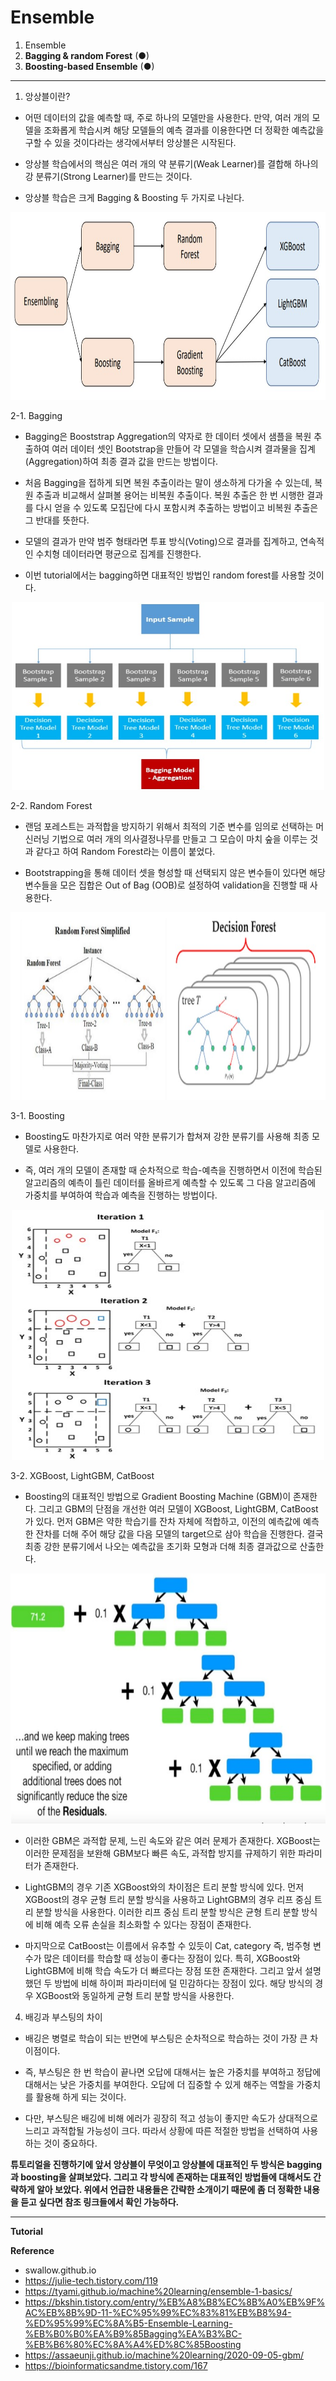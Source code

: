 # Ensemble

1. Ensemble
2. **Bagging & random Forest** (●)
3. **Boosting-based Ensemble** (●)

---

1. 앙상블이란? 
- 어떤 데이터의 값을 예측할 때, 주로 하나의 모델만을 사용한다. 만약, 여러 개의 모델을 조화롭게 학습시켜 해당 모델들의 예측 결과를 이용한다면 더 정확한 예측값을 구할 수 있을 것이다라는 생각에서부터 앙상블은 시작된다. 

- 앙상블 학습에서의 핵심은 여러 개의 약 분류기(Weak Learner)를 결합해 하나의 강 분류기(Strong Learner)를 만드는 것이다. 

- 앙상블 학습은 크게 Bagging & Boosting 두 가지로 나뉜다. 

<p align='center'><img src="./img/total.jpg" width='700' height='300'></p>

2-1. Bagging 
- Bagging은 Booststrap Aggregation의 약자로 한 데이터 셋에서 샘플을 복원 추출하여 여러 데이터 셋인 Bootstrap을 만들어 각 모델을 학습시켜 결과물을 집계(Aggregation)하여 최종 결과 값을 만드는 방법이다. 

- 처음 Bagging을 접하게 되면 복원 추출이라는 말이 생소하게 다가올 수 있는데, 복원 추출과 비교해서 살펴볼 용어는 비복원 추출이다. 복원 추출은 한 번 시행한 결과를 다시 얻을 수 있도록 모집단에 다시 포함시켜 추출하는 방법이고 비복원 추출은 그 반대를 뜻한다. 

- 모델의 결과가 만약 범주 형태라면 투표 방식(Voting)으로 결과를 집계하고, 연속적인 수치형 데이터라면 평균으로 집계를 진행한다. 

- 이번 tutorial에서는 bagging하면 대표적인 방법인 random forest를 사용할 것이다.

<p align='center'><img src="./img/bagging2.jpg" width='500' height='300'></p>

2-2. Random Forest
- 랜덤 포레스트는 과적합을 방지하기 위해서 최적의 기준 변수를 임의로 선택하는 머신러닝 기법으로 여러 개의 의사결정나무를 만들고 그 모습이 마치 숲을 이루는 것과 같다고 하여 Random Forest라는 이름이 붙었다. 

- Bootstrapping을 통해 데이터 셋을 형성할 때 선택되지 않은 변수들이 있다면 해당 변수들을 모은 집합은 Out of Bag (OOB)로 설정하여 validation을 진행할 때 사용한다.

<p align='center'><img src="./img/randomforest.jpg" width='700' height='300'></p>

3-1. Boosting 

- Boosting도 마찬가지로 여러 약한 분류기가 합쳐져 강한 분류기를 사용해 최종 모델로 사용한다. 

- 즉, 여러 개의 모델이 존재할 때 순차적으로 학습-예측을 진행하면서 이전에 학습된 알고리즘의 예측이 틀린 데이터를 올바르게 예측할 수 있도록 그 다음 알고리즘에 가중치를 부여하여 학습과 예측을 진행하는 방법이다. 

<p align='center'><img src="./img/boosting.jpg" width='500' height='400'></p>

3-2. XGBoost, LightGBM, CatBoost

- Boosting의 대표적인 방법으로 Gradient Boosting Machine (GBM)이 존재한다. 그리고 GBM의 단점을 개선한 여러 모델이 XGBoost, LightGBM, CatBoost가 있다. 먼저 GBM은 약한 학습기를 잔차 자체에 적합하고, 이전의 예측값에 예측한 잔차를 더해 주어 해당 값을 다음 모델의 target으로 삼아 학습을 진행한다. 결국 최종 강한 분류기에서 나오는 예측값을 초기화 모형과 더해 최종 결과값으로 산출한다.

<p align='center'><img src="./img/gbm.jpg" width='700' height='400'></p>

- 이러한 GBM은 과적합 문제, 느린 속도와 같은 여러 문제가 존재한다. XGBoost는 이러한 문제점을 보완해 GBM보다 빠른 속도, 과적합 방지를 규제하기 위한 파라미터가 존재한다. 

- LightGBM의 경우 기존 XGBoost와의 차이점은 트리 분할 방식에 있다. 먼저 XGBoost의 경우 균형 트리 분할 방식을 사용하고 LightGBM의 경우 리프 중심 트리 분할 방식을 사용한다. 이러한 리프 중심 트리 분할 방식은 균형 트리 분할 방식에 비해 예측 오류 손실을 최소화할 수 있다는 장점이 존재한다. 

- 마지막으로 CatBoost는 이름에서 유추할 수 있듯이 Cat, category 즉, 범주형 변수가 많은 데이터를 학습할 때 성능이 좋다는 장점이 있다. 특히, XGBoost와 LightGBM에 비해 학습 속도가 더 빠르다는 장점 또한 존재한다. 그리고 앞서 설명했던 두 방법에 비해 하이퍼 파라미터에 덜 민감하다는 장점이 있다. 해당 방식의 경우 XGBoost와 동일하게 균형 트리 분할 방식을 사용한다.

4. 배깅과 부스팅의 차이 
- 배깅은 병렬로 학습이 되는 반면에 부스팅은 순차적으로 학습하는 것이 가장 큰 차이점이다. 


- 즉, 부스팅은 한 번 학습이 끝나면 오답에 대해서는 높은 가중치를 부여하고 정답에 대해서는 낮은 가중치를 부여한다. 오답에 더 집중할 수 있게 해주는 역할을 가중치를 활용해 하게 되는 것이다. 

- 다만, 부스팅은 배깅에 비해 에러가 굉장히 적고 성능이 좋지만 속도가 상대적으로 느리고 과적합될 가능성이 크다. 따라서 상황에 따른 적절한 방법을 선택하여 사용하는 것이 중요하다.

**튜토리얼을 진행하기에 앞서 앙상블이 무엇이고 앙상블에 대표적인 두 방식은 bagging과 boosting을 살펴보았다. 그리고 각 방식에 존재하는 대표적인 방법들에 대해서도 간략하게 알아 보았다. 위에서 언급한 내용들은 간략한 소개이기 때문에 좀 더 정확한 내용을 듣고 싶다면 참조 링크들에서 확인 가능하다.**

---

**Tutorial**

**Reference**
- swallow.github.io
- https://julie-tech.tistory.com/119
- https://tyami.github.io/machine%20learning/ensemble-1-basics/
- https://bkshin.tistory.com/entry/%EB%A8%B8%EC%8B%A0%EB%9F%AC%EB%8B%9D-11-%EC%95%99%EC%83%81%EB%B8%94-%ED%95%99%EC%8A%B5-Ensemble-Learning-%EB%B0%B0%EA%B9%85Bagging%EA%B3%BC-%EB%B6%80%EC%8A%A4%ED%8C%85Boosting
- https://assaeunji.github.io/machine%20learning/2020-09-05-gbm/
- https://bioinformaticsandme.tistory.com/167